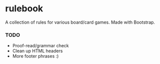 # rulebook
A collection of rules for various board/card games. Made with Bootstrap.

### TODO
- Proof-read/grammar check
- Clean up HTML headers
- More footer phrases :)